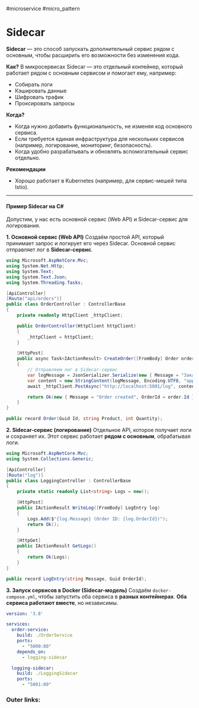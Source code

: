 #microservice #micro_pattern

# Sidecar

**Sidecar** — это способ запускать дополнительный сервис рядом с основным, чтобы расширить его возможности без изменения кода.

**Как?**
В микросервисах Sidecar — это отдельный контейнер, который работает рядом с основным сервисом и помогает ему, например:
- Собирать логи
- Кэшировать данные
- Шифровать трафик
- Проксировать запросы

**Когда?**
- Когда нужно добавить функциональность, не изменяя код основного сервиса.
- Если требуется единая инфраструктура для нескольких сервисов (например, логирование, мониторинг, безопасность).
- Когда удобно разрабатывать и обновлять вспомогательный сервис отдельно.

**Рекомендации**
- Хорошо работает в Kubernetes (например, для сервис-мешей типа Istio).


---

#### **Пример Sidecar на C#**

Допустим, у нас есть основной сервис (Web API) и Sidecar-сервис для логирования.

**1. Основной сервис (Web API)**
Создаём простой API, который принимает запрос и логирует его через Sidecar.
Основной сервис отправляет лог в **Sidecar-сервис**.
```csharp
using Microsoft.AspNetCore.Mvc;
using System.Net.Http;
using System.Text;
using System.Text.Json;
using System.Threading.Tasks;

[ApiController]
[Route("api/orders")]
public class OrderController : ControllerBase
{
    private readonly HttpClient _httpClient;

    public OrderController(HttpClient httpClient)
    {
        _httpClient = httpClient;
    }

    [HttpPost]
    public async Task<IActionResult> CreateOrder([FromBody] Order order)
    {
        // Отправляем лог в Sidecar-сервис
        var logMessage = JsonSerializer.Serialize(new { Message = "Заказ создан", OrderId = order.Id });
        var content = new StringContent(logMessage, Encoding.UTF8, "application/json");
        await _httpClient.PostAsync("http://localhost:5001/log", content);

        return Ok(new { Message = "Order created", OrderId = order.Id });
    }
}

public record Order(Guid Id, string Product, int Quantity);
```

**2. Sidecar-сервис (логирование)**
Отдельное API, которое получает логи и сохраняет их.
Этот сервис работает **рядом с основным**, обрабатывая логи.
```csharp
using Microsoft.AspNetCore.Mvc;
using System.Collections.Generic;

[ApiController]
[Route("log")]
public class LoggingController : ControllerBase
{
    private static readonly List<string> Logs = new();

    [HttpPost]
    public IActionResult WriteLog([FromBody] LogEntry log)
    {
        Logs.Add($"{log.Message} (Order ID: {log.OrderId})");
        return Ok();
    }

    [HttpGet]
    public IActionResult GetLogs()
    {
        return Ok(Logs);
    }
}

public record LogEntry(string Message, Guid OrderId);
```

**3. Запуск сервисов в Docker (Sidecar-модель)**
Создаём `docker-compose.yml`, чтобы запустить оба сервиса в **разных контейнерах**.
**Оба сервиса работают вместе**, но независимы.
```yaml
version: '3.8'

services:
  order-service:
    build: ./OrderService
    ports:
      - "5000:80"
    depends_on:
      - logging-sidecar

  logging-sidecar:
    build: ./LoggingSidecar
    ports:
      - "5001:80"
```

### Outer links:

